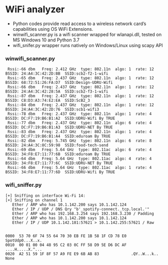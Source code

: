 # WiFi analyzer
* Python codes provide read  access to a wireless network card’s capabilities using OS WiFi Extensions.
* winwifi_scanner.py is a wifi scanner wrapped for wlanapi.dll, tested on MS Windows 10 and  Python 3.7 
* wifi_snifer.py wrapper runs natively on Windows/Linux using scapy API 

### winwifi_scanner.py
```
 Rssi:-66 dbm   Freq: 2.412 GHz  type: 802.11n  algo: 1  rate: 12  BSSID: 24:A4:3C:42:2D:BB  SSID:scb2-f2-1-wifi
 Rssi:-65 dbm   Freq: 2.437 GHz  type: 802.11n  algo: 1  rate: 12  BSSID: 68:72:51:26:FA:D7  SSID:Design-UDRU-Wifi
 Rssi:-66 dbm   Freq: 2.437 GHz  type: 802.11n  algo: 1  rate: 12  BSSID: 24:A4:3C:42:28:5A  SSID:scb2-f3-1-wifi
 Rssi:-87 dbm   Freq: 2.437 GHz  type: 802.11n  algo: 1  rate: 12  BSSID: C8:D3:A3:74:E2:EA  SSID:ScB2_3
 Rssi:-84 dbm   Freq: 2.437 GHz  type: 802.11n  algo: 1  rate: 12  BSSID: 24:A4:3C:42:2D:76  SSID:scb1-wifi3
 Rssi:-78 dbm   Freq: 2.437 GHz  type: 802.11n  algo: 1  rate: 4  BSSID: DC:F7:19:B6:B1:A2  SSID:UDRU-Wifi By TRUE
 Rssi:-77 dbm   Freq: 2.437 GHz  type: 802.11n  algo: 6  rate: 4  BSSID: DC:F7:19:B6:B1:A3  SSID:UDRU-NET By TRUE
 Rssi:-83 dbm   Freq: 2.437 GHz  type: 802.11n  algo: 1  rate: 4  BSSID: DC:F7:19:B6:B1:A4  SSID:eduroam By TRUE
 Rssi:-82 dbm   Freq: 5.745 GHz  type: 802.11n  algo: 6  rate: 8  BSSID: 24:A4:3C:8C:59:98  SSID:food-tech-send
 Rssi:-69 dbm   Freq: 5.64 GHz  type: 802.11ac  algo: 6  rate: 4  BSSID: 34:F8:E7:11:77:6B  SSID:eduroam By TRUE
 Rssi:-64 dbm   Freq: 5.64 GHz  type: 802.11ac  algo: 4  rate: 4  BSSID: 34:F8:E7:11:77:6C  SSID:UDRU-NET By TRUE
 Rssi:-66 dbm   Freq: 5.64 GHz  type: 802.11ac  algo: 1  rate: 4  BSSID: 34:F8:E7:11:77:6D  SSID:UDRU-Wifi By TRUE
```
### wifi_sniffer.py 
 ```
 [+] Sniffing on interface Wi-Fi 14:
 [+] Sniffing on channel 1
    Ether / ARP who has 10.1.142.200 says 10.1.142.124
    Ether / IP / UDP / DNS Qry "b'_spotify-connect._tcp.local.'"
    Ether / ARP who has 192.168.3.254 says 192.168.3.230 / Padding
    Ether / ARP who has 10.1.142.200 says 10.1.142.124
    Ether / IP / UDP 10.1.142.181:57621 > 10.1.142.255:57621 / Raw


 0000  53 70 6F 74 55 64 70 30 EB FE 1B 58 1F CD 78 E0  SpotUdp0...X..x.
 0010  00 01 00 04 48 95 C2 03 0C FF 58 D9 5E D6 DC AF  ....H.....X.^...
 0020  A2 51 59 1F 8F 57 A9 FE E9 6B AB 83              .QY..W...k..
 None
```

